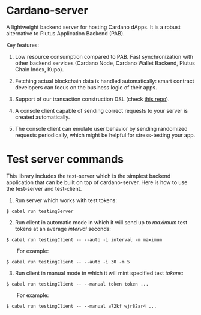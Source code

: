 # Cardano-server

A lightweight backend server for hosting Cardano dApps. It is a robust alternative to Plutus Application Backend (PAB).

Key features:

1. Low resource consumption compared to PAB. Fast synchronization with other backend services (Cardano Node, Cardano Wallet Backend, Plutus Chain Index, Kupo).

2. Fetching actual blockchain data is handled automatically: smart contract developers can focus on the business logic of their apps.

3. Support of our transaction construction DSL (check [this repo](https://github.com/encryptedcoins/plutus-apps-extra)).

4. A console client capable of sending correct requests to your server is created automatically.

5. The console client can emulate user behavior by sending randomized requests periodically, which might be helpful for stress-testing your app.

# Test server commands

This library includes the test-server which is the simplest backend application that can be built on top of cardano-server. Here is how to use the test-server and test-client.

1. Run server which works with test tokens:</br>
```console
$ cabal run testingServer
```

2. Run client in automatic mode in which it will send up to *maximum* test tokens at an average *interval* seconds:</br>
```console
$ cabal run testingClient -- --auto -i interval -m maximum
```
&emsp;&emsp;For example:
```console
$ cabal run testingClient -- --auto -i 30 -m 5
```

3. Run client in manual mode in which it will mint specified test *tokens*:</br>
```console
$ cabal run testingClient -- --manual token token ...
```
&emsp;&emsp;For example:
```console
$ cabal run testingClient -- --manual a72kf wjr82ar4 ...
```